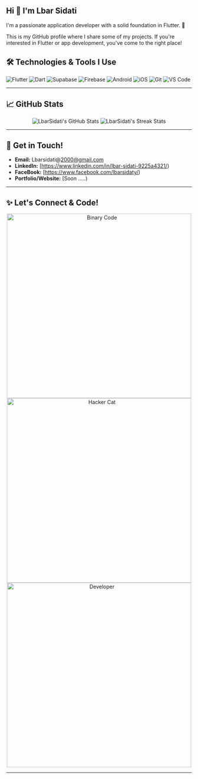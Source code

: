 ## Hi 👋 I'm Lbar Sidati

  <p>I'm a passionate application developer with a solid foundation in Flutter. 📱</p>
  <p>This is my GitHub profile where I share some of my projects. If you're interested in Flutter or app development, you've come to the right place!</p>
</div>



## 🛠️ Technologies & Tools I Use

![Flutter](https://img.shields.io/badge/Flutter-02569B?style=for-the-badge&logo=flutter&logoColor=white)
![Dart](https://img.shields.io/badge/Dart-0175C2?style=for-the-badge&logo=dart&logoColor=white)
![Supabase](https://img.shields.io/badge/Supabase-181818?style=for-the-badge&logo=supabase&logoColor=white) 
![Firebase](https://img.shields.io/badge/Firebase-FFCA28?style=for-the-badge&logo=firebase&logoColor=black)
![Android](https://img.shields.io/badge/Android-3DDC84?style=for-the-badge&logo=android&logoColor=white)
![iOS](https://img.shields.io/badge/iOS-000000?style=for-the-badge&logo=apple&logoColor=white)
![Git](https://img.shields.io/badge/Git-F05032?style=for-the-badge&logo=git&logoColor=white)
![VS Code](https://img.shields.io/badge/VS%20Code-007ACC?style=for-the-badge&logo=visual-studio-code&logoColor=white)

---

## 📈 GitHub Stats

<div align="center">
  <img src="https://github-readme-stats.vercel.app/api?username=LbarSidati&show_icons=true&theme=radical&hide_border=true" alt="LbarSidati's GitHub Stats" />
  <img src="https://github-readme-streak-stats.herokuapp.com/?user=LbarSidati&theme=dark&hide_border=true" alt="LbarSidati's Streak Stats" />
</div>

---

## 📧 Get in Touch!

* **Email:** Lbarsidati@2000@gmail.com
* **LinkedIn:** [https://www.linkedin.com/in/lbar-sidati-9225a4321/)
* **FaceBook:** [https://www.facebook.com/lbarsidaty/)
* **Portfolio/Website:** [Soon .....)

---

## ✨ Let's Connect & Code!

<div align="center">
  <img src="https://media.giphy.com/media/v1.Y2lkPTc5MGI3NjExOHI1OHZ5bmx4YjRjcjZnb21kNzQ3d25wZm14aDNrdDczMW1kYjZpbiZlcD12MV9pbnRlcm5hbF9naWZfYnlfaWQmY3Q9Zw/qgM4j7uJ69Kx7cQ8Sj/giphy.gif" alt="Binary Code" width="500"/>
  <img src="https://media.giphy.com/media/v1.Y2lkPTc5MGI3NjExZ2p1NnY5N2J0YzV1YjV3bHk5Zml6Nnl5MzdvZjA5b3N6MWUwaG50MiZlcD12MV9pbnRlcm5hbF9naWZfYnlfaWQmY3Q9Zw/kFLhP9K9Q3v24t1G1N/giphy.gif" alt="Hacker Cat" width="500"/>
  <img src="https://media.giphy.com/media/v1.Y2lkPTc5MGI3NjExbDVjOGZ4eDk5c292ZDNnbGZ3dG5nZ3M3Zmt5bmV5cW51eWVsOWE1bCZlcD12MV9pbnRlcm5hbF9naWZfYnlfaWQmY3Q9Zw/xTglO32XJzTf16S0tq/giphy.gif" alt="Developer" width="500"/>
</div>

---

